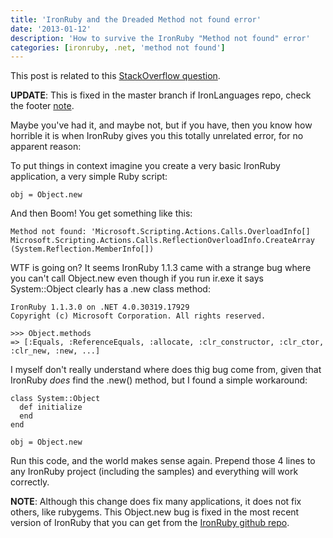 ```yaml
---
title: 'IronRuby and the Dreaded Method not found error'
date: '2013-01-12'
description: 'How to survive the IronRuby "Method not found" error'
categories: [ironruby, .net, 'method not found']
---
```


This post is related to this [StackOverflow question](http://stackoverflow.com/q/13392178/697862).

**UPDATE**: This is fixed in the master branch if IronLanguages repo, check the footer [note](#note).
  
Maybe you've had it, and maybe not, but if you have, then you know how horrible it is when IronRuby gives you this totally unrelated error, for no apparent reason:

To put things in context imagine you create a very basic IronRuby application, a very simple Ruby script:

````
obj = Object.new
````

And then Boom! You get something like this:

````
Method not found: 'Microsoft.Scripting.Actions.Calls.OverloadInfo[] 
Microsoft.Scripting.Actions.Calls.ReflectionOverloadInfo.CreateArray
(System.Reflection.MemberInfo[])
````

WTF is going on? It seems IronRuby 1.1.3 came with a strange bug where you can't call Object.new even though if you run ir.exe it says System::Object clearly has a .new class method:

````
IronRuby 1.1.3.0 on .NET 4.0.30319.17929
Copyright (c) Microsoft Corporation. All rights reserved.

>>> Object.methods
=> [:Equals, :ReferenceEquals, :allocate, :clr_constructor, :clr_ctor, :clr_new, :new, ...]
````
I myself don't really understand where does thig bug come from, given that IronRuby *does* find the .new() method, but I found a simple workaround:

````
class System::Object
  def initialize
  end
end

obj = Object.new
````
Run this code, and the world makes sense again. Prepend those 4 lines to any IronRuby project (including the samples) and everything will work correctly.

<a id="note"></a> **NOTE**: Although this change does fix many applications, it does not fix others, like rubygems. This Object.new bug is fixed in the most recent version of IronRuby that you can get from the [IronRuby github repo](https://github.com/IronLanguages/main/).